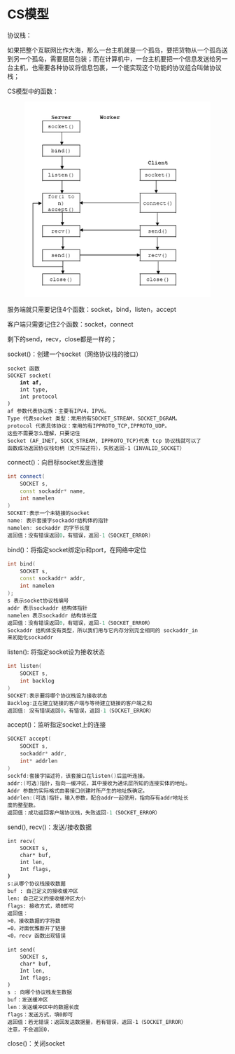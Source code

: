 # CS模型

协议栈：

如果把整个互联网比作大海，那么一台主机就是一个孤岛，要把货物从一个孤岛送到另一个孤岛，需要层层包装；而在计算机中，一台主机要把一个信息发送给另一台主机，也需要各种协议将信息包裹，一个能实现这个功能的协议组合叫做协议栈；



CS模型中的函数：

<div align="left">

<figure><img src="../../.gitbook/assets/image (101).png" alt=""><figcaption></figcaption></figure>

</div>

服务端就只需要记住4个函数：socket，bind，listen，accept

客户端只需要记住2个函数：socket，connect

剩下的send，recv，close都是一样的；



socket()：创建一个socket（网络协议栈的接口）

<pre class="language-cpp"><code class="lang-cpp">socket 函数 
SOCKET socket(
<strong>    int af, 
</strong>    int type, 
    int protocol 
)
af 参数代表协议族：主要有IPV4，IPV6。 
Type 代表socket 类型：常用的有SOCKET_STREAM，SOCKET_DGRAM。 
protocol 代表具体协议：常用的有IPPROTO_TCP,IPPROTO_UDP。 
这些不需要怎么理解，只要记住 
Socket (AF_INET, SOCK_STREAM, IPPROTO_TCP)代表 tcp 协议栈就可以了
函数成功返回协议栈句柄（文件描述符），失败返回-1（INVALID_SOCKET）
</code></pre>

connect()：向目标socket发出连接

```cpp
int connect(
    SOCKET s, 
    const sockaddr* name, 
    int namelen 
)
SOCKET:表示一个未链接的socket 
name: 表示套接字sockaddr结构体的指针 
namelen: sockaddr 的字节长度 
返回值：没有错误返回0，有错误，返回-1（SOCKET_ERROR) 
```

bind()：将指定socket绑定ip和port，在网络中定位

```cpp
int bind(
    SOCKET s, 
    const sockaddr* addr, 
    int namelen
); 
s 表示socket协议栈编号 
addr 表示sockaddr 结构体指针 
namelen 表示sockaddr 结构体长度 
返回值：没有错误返回0，有错误，返回-1（SOCKET_ERROR） 
Sockaddr 结构体没有类型，所以我们用与它内存分别完全相同的 sockaddr_in
来初始化sockaddr
```

listen(): 将指定socket设为接收状态

```cpp
int listen( 
    SOCKET s, 
    int backlog 
)
SOCKET:表示要将哪个协议栈设为接收状态 
Backlog:正在建立链接的客户端与等待建立链接的客户端之和 
返回值: 没有错误返回0，有错误，返回-1（SOCKET_ERROR）
```

accept()：监听指定socket上的连接

```cpp
SOCKET accept( 
    SOCKET s, 
    sockaddr* addr, 
    int* addrlen 
)
sockfd:套接字描述符，该套接口在listen()后监听连接。 
addr:(可选)指针，指向一缓冲区，其中接收为通讯层所知的连接实体的地址。
Addr 参数的实际格式由套接口创建时所产生的地址族确定。 
addrlen:(可选)指针，输入参数，配合addr一起使用，指向存有addr地址长
度的整型数。 
返回值：成功返回客户端协议栈，失败返回-1（SOCKET_ERROR） 
```

send(), recv()：发送/接收数据

<pre class="language-cpp"><code class="lang-cpp">int recv( 
    SOCKET s, 
    char* buf, 
    int len, 
    Int flags, 
<strong>) 
</strong>s:从哪个协议栈接收数据 
buf : 自己定义的接收缓冲区 
len: 自己定义的接收缓冲区大小 
flags: 接收方式，填0即可 
返回值： 
>0，接收数据的字符数 
=0，对面优雅断开了链接 
&#x3C;0，recv 函数出现错误 

int send( 
    SOCKET s, 
    char* buf, 
    Int len, 
    Int flags; 
)
s : 向哪个协议栈发生数据 
buf：发送缓冲区 
len：发送缓冲区中的数据长度 
flags：发送方式，填0即可 
返回值：若无错误：返回发送数据量，若有错误，返回-1（SOCKET_ERROR） 
注意，不会返回0.
</code></pre>

close()：关闭socket
